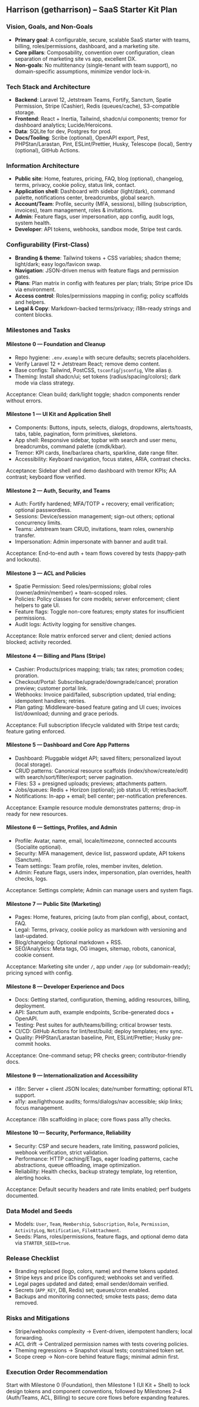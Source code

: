 ## Harrison (getharrison) – SaaS Starter Kit Plan

### Vision, Goals, and Non‑Goals
- **Primary goal**: A configurable, secure, scalable SaaS starter with teams, billing, roles/permissions, dashboard, and a marketing site.
- **Core pillars**: Composability, convention over configuration, clean separation of marketing site vs app, excellent DX.
- **Non-goals**: No multitenancy (single-tenant with team support), no domain-specific assumptions, minimize vendor lock-in.

### Tech Stack and Architecture
- **Backend**: Laravel 12, Jetstream Teams, Fortify, Sanctum, Spatie Permission, Stripe (Cashier), Redis (queues/cache), S3-compatible storage.
- **Frontend**: React + Inertia, Tailwind, shadcn/ui components; tremor for dashboard analytics; Lucide/Heroicons.
- **Data**: SQLite for dev, Postgres for prod.
- **Docs/Tooling**: Scribe (optional), OpenAPI export, Pest, PHPStan/Larastan, Pint, ESLint/Prettier, Husky, Telescope (local), Sentry (optional), GitHub Actions.

### Information Architecture
- **Public site**: Home, features, pricing, FAQ, blog (optional), changelog, terms, privacy, cookie policy, status link, contact.
- **Application shell**: Dashboard with sidebar (light/dark), command palette, notifications center, breadcrumbs, global search.
- **Account/Team**: Profile, security (MFA, sessions), billing (subscription, invoices), team management, roles & invitations.
- **Admin**: Feature flags, user impersonation, app config, audit logs, system health.
- **Developer**: API tokens, webhooks, sandbox mode, Stripe test cards.

### Configurability (First-Class)
- **Branding & theme**: Tailwind tokens + CSS variables; shadcn theme; light/dark; easy logo/favicon swap.
- **Navigation**: JSON-driven menus with feature flags and permission gates.
- **Plans**: Plan matrix in config with features per plan; trials; Stripe price IDs via environment.
- **Access control**: Roles/permissions mapping in config; policy scaffolds and helpers.
- **Legal & Copy**: Markdown-backed terms/privacy; i18n-ready strings and content blocks.

### Milestones and Tasks

#### Milestone 0 — Foundation and Cleanup
- Repo hygiene: `.env.example` with secure defaults; secrets placeholders.
- Verify Laravel 12 + Jetstream React; remove demo content.
- Base configs: Tailwind, PostCSS, `tsconfig`/`jsconfig`, Vite alias `@`.
- Theming: Install shadcn/ui; set tokens (radius/spacing/colors); dark mode via class strategy.

Acceptance: Clean build; dark/light toggle; shadcn components render without errors.

#### Milestone 1 — UI Kit and Application Shell
- Components: Buttons, inputs, selects, dialogs, dropdowns, alerts/toasts, tabs, table, pagination, form primitives, skeletons.
- App shell: Responsive sidebar, topbar with search and user menu, breadcrumbs, command palette (cmdk/kbar).
- Tremor: KPI cards, line/bar/area charts, sparkline, date range filter.
- Accessibility: Keyboard navigation, focus states, ARIA, contrast checks.

Acceptance: Sidebar shell and demo dashboard with tremor KPIs; AA contrast; keyboard flow verified.

#### Milestone 2 — Auth, Security, and Teams
- Auth: Fortify hardened; MFA/TOTP + recovery; email verification; optional passwordless.
- Sessions: Device/session management; sign-out others; optional concurrency limits.
- Teams: Jetstream team CRUD, invitations, team roles, ownership transfer.
- Impersonation: Admin impersonate with banner and audit trail.

Acceptance: End-to-end auth + team flows covered by tests (happy-path and lockouts).

#### Milestone 3 — ACL and Policies
- Spatie Permission: Seed roles/permissions; global roles (owner/admin/member) + team-scoped roles.
- Policies: Policy classes for core models; server enforcement; client helpers to gate UI.
- Feature flags: Toggle non-core features; empty states for insufficient permissions.
- Audit logs: Activity logging for sensitive changes.

Acceptance: Role matrix enforced server and client; denied actions blocked; activity recorded.

#### Milestone 4 — Billing and Plans (Stripe)
- Cashier: Products/prices mapping; trials; tax rates; promotion codes; proration.
- Checkout/Portal: Subscribe/upgrade/downgrade/cancel; proration preview; customer portal link.
- Webhooks: Invoice paid/failed, subscription updated, trial ending; idempotent handlers; retries.
- Plan gating: Middleware-based feature gating and UI cues; invoices list/download; dunning and grace periods.

Acceptance: Full subscription lifecycle validated with Stripe test cards; feature gating enforced.

#### Milestone 5 — Dashboard and Core App Patterns
- Dashboard: Pluggable widget API; saved filters; personalized layout (local storage).
- CRUD patterns: Canonical resource scaffolds (index/show/create/edit) with search/sort/filter/export; server pagination.
- Files: S3 + presigned uploads; previews; attachments pattern.
- Jobs/queues: Redis + Horizon (optional); job status UI; retries/backoff.
- Notifications: In-app + email; bell center; per-notification preferences.

Acceptance: Example resource module demonstrates patterns; drop-in ready for new resources.

#### Milestone 6 — Settings, Profiles, and Admin
- Profile: Avatar, name, email, locale/timezone, connected accounts (Socialite optional).
- Security: MFA management, device list, password update, API tokens (Sanctum).
- Team settings: Team profile, roles, member invites, deletion.
- Admin: Feature flags, users index, impersonation, plan overrides, health checks, logs.

Acceptance: Settings complete; Admin can manage users and system flags.

#### Milestone 7 — Public Site (Marketing)
- Pages: Home, features, pricing (auto from plan config), about, contact, FAQ.
- Legal: Terms, privacy, cookie policy as markdown with versioning and last-updated.
- Blog/changelog: Optional markdown + RSS.
- SEO/Analytics: Meta tags, OG images, sitemap, robots, canonical, cookie consent.

Acceptance: Marketing site under `/`, app under `/app` (or subdomain-ready); pricing synced with config.

#### Milestone 8 — Developer Experience and Docs
- Docs: Getting started, configuration, theming, adding resources, billing, deployment.
- API: Sanctum auth, example endpoints, Scribe-generated docs + OpenAPI.
- Testing: Pest suites for auth/teams/billing; critical browser tests.
- CI/CD: GitHub Actions for lint/test/build; deploy templates; env sync.
- Quality: PHPStan/Larastan baseline, Pint, ESLint/Prettier; Husky pre-commit hooks.

Acceptance: One-command setup; PR checks green; contributor-friendly docs.

#### Milestone 9 — Internationalization and Accessibility
- i18n: Server + client JSON locales; date/number formatting; optional RTL support.
- a11y: axe/lighthouse audits; forms/dialogs/nav accessible; skip links; focus management.

Acceptance: i18n scaffolding in place; core flows pass a11y checks.

#### Milestone 10 — Security, Performance, Reliability
- Security: CSP and secure headers, rate limiting, password policies, webhook verification, strict validation.
- Performance: HTTP caching/ETags, eager loading patterns, cache abstractions, queue offloading, image optimization.
- Reliability: Health checks, backup strategy template, log retention, alerting hooks.

Acceptance: Default security headers and rate limits enabled; perf budgets documented.

### Data Model and Seeds
- Models: `User`, `Team`, `Membership`, `Subscription`, `Role`, `Permission`, `ActivityLog`, `Notification`, `FileAttachment`.
- Seeds: Plans, roles/permissions, feature flags, and optional demo data via `STARTER_SEED=true`.

### Release Checklist
- Branding replaced (logo, colors, name) and theme tokens updated.
- Stripe keys and price IDs configured; webhooks set and verified.
- Legal pages updated and dated; email sender/domain verified.
- Secrets (`APP_KEY`, DB, Redis) set; queues/cron enabled.
- Backups and monitoring connected; smoke tests pass; demo data removed.

### Risks and Mitigations
- Stripe/webhooks complexity → Event-driven, idempotent handlers; local forwarding.
- ACL drift → Centralized permission names with tests covering policies.
- Theming regressions → Snapshot visual tests; constrained token set.
- Scope creep → Non-core behind feature flags; minimal admin first.

### Execution Order Recommendation
Start with Milestone 0 (Foundation), then Milestone 1 (UI Kit + Shell) to lock design tokens and component conventions, followed by Milestones 2–4 (Auth/Teams, ACL, Billing) to secure core flows before expanding features.


